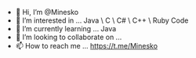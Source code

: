 - 👋 Hi, I’m @Minesko
- 👀 I’m interested in ... Java \ C \ C# \ C++ \ Ruby Code
- 🌱 I’m currently learning ... Java
- 💞️ I’m looking to collaborate on ...
- 📫 How to reach me ... https://t.me/Minesko
